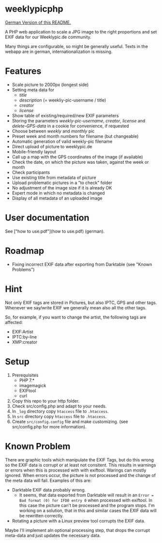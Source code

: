 # weeklypicphp

[German Version of this README.](README_DE.md)

A PHP web application to scale a JPG image to the right proportions and set EXIF data for our Weeklypic.de community. 

Many things are configurable, so might be generally useful.
Texts in the webapp are in german, internationalization is missing.

# Features

* Scale picture to 2000px (longest side)
* Setting meta data for
  * *title*
  * *description* (= weekliy-pic-username / title)
  * *creator*
  * *license*
* Show table of existing/required/new EXIF parameters
* Storing the parameters *weekly-pic-username*, *creator*, *license* and *delete-GPS-data* in a cookie for convenience, if requested
* Choose between *weekly* and *monthly* pic
* Preset week and month numbers for filename (but changeable)
* Automatic generation of valid weekly-pic filename
* Direct upload of picture to weeklypic.de
* Mobile-friendly layout
* Call up a map with the GPS coordinates of the image (if available)
* Check the date, on which the picture was taken, against the week or month
* Check participants
* Use existing title from metadata of picture
* Upload problematic pictures in a "to check" folder
* No adjustment of the image size if it is already OK
* Expert mode in which no metadata is changed
* Display of all metadata of an uploaded image
  
# User documentation

See ["how to use.pdf"](how to use.pdf) (german).

# Roadmap

* Fixing incorrect EXIF data after exporting from Darktable (see "Known Problems")

# Hint

Not only EXIF tags are stored in Pictures, but also IPTC, GPS and other tags.
Whenever we say/write EXIF we generally mean also all the other tags.

So, for example, if you want to change the artist, the following tags are affected:
* EXIF:Artist
* IPTC:by-line
* XMP:creator

# Setup

1. Prerequisites
    * PHP 7.*
    * imagemagick
    * EXIFtool
    * curl
1. Copy this repo to your http folder.
2. Check src/config.php and adapt to your needs.
3. In `_log` directory copy `htaccess` file to `.htaccess`.
3. In `src` directory copy `htaccess` file to `.htaccess`.
4. Create `src/config.config` file and make customizing. (see src/config.php for more information).


# Known Problem

There are graphic tools which manipulate the EXIF Tags, but do this wrong so the EXIF data is corrupt or at least not consitent.
This results in warnings or errors when this is processed with with exiftool. 
Warings can mostly ignored. When errors occur, the picture is not processed and the change of the meta data will fail.
Examples of this are:

* Darktable EXIF data probably wrong.
  * It seems, that data exported from Darktable will result in an `Error = Bad format (0) for IFD0 entry 0` when processed with exiftool. In this case the picture can't be processed and the program stops. I'm working on a solution, that in this and similar cases the EXIF data will be rewritten correctly.
* Rotating a picture with a Linux preview tool corrupts the EXIF data.

Maybe I'll implement aln optional processing step, that drops the corrupt meta-data and just updates the necessary data.
